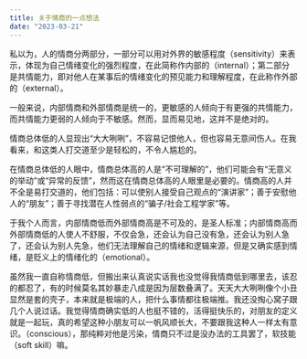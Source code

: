 ```yaml
---
title: 关于情商的一点想法
date: "2023-03-21"
---
```


私以为，人的情商分两部分，一部分可以用对外界的敏感程度（sensitivity）来表示，体现为自己情绪变化的强烈程度，在此简称作内部的（internal）；第二部分是共情能力，即对他人在某事后的情绪变化的预见能力和理解程度，在此称作外部的（external）。

一般来说，内部情商和外部情商是统一的，更敏感的人倾向于有更强的共情能力，而共情能力更弱的人倾向于不敏感。然而，显而易见地，这并不是绝对的。

情商总体低的人显现出“大大咧咧”，不容易记恨他人，但也容易无意间伤人。在我看来，和这类人打交道至少是轻松的，不令人尴尬的。

在情商总体低的人眼中，情商总体高的人是“不可理解的”，他们可能会有“无意义的举动”或“异常的反馈”，然而这在情商总体高的人眼里是必要的。情商高的人并不全是易打交道的，他们包括：可以使别人接受自己观点的“演讲家”；善于安慰他人的“朋友”；善于寻找潜在人性弱点的“骗子/社会工程学家”等。

于我个人而言，内部情商低而外部情商高是不可及的，是圣人标准；内部情商高而外部情商低的人使人不舒服，不仅会急，还会认为自己没有急，还会认为别人急了，还会认为别人先急，他们无法理解自己的情绪和逻辑来源，但是又确实感到情绪，是贬义上的情绪化的（emotional）。

虽然我一直自称情商低，但搬出来认真说实话我也没觉得我情商低到哪里去，该忍的都忍了，有的时候莫名其妙暴走八成是因为层数叠满了。天天大大咧咧像个小丑显然是套的壳子，本来就是极端的人，把什么事情都往极端推。我还没掏心窝子跟几个人说过话。我觉得情商确实低的人也挺不错的，活得挺快乐的，对朋友的定义就是一起玩，真的希望这种小朋友可以一帆风顺长大，不要跟我这种人一样太有意识。（conscious），那纯粹对他是污染，情商只不过是没办法的工具罢了，软技能（soft skill）嘛。
